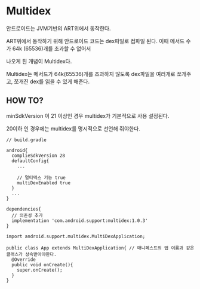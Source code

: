 # Multidex
  
  
  안드로이드는 JVM기반의 ART위에서 동작한다.
  
  ART위에서 동작하기 위해 안드로이드 코드는 dex파일로 컴파일 된다. 이때 메서드 수가 64k (65536)개를 초과할 수 없어서
  
  나오게 된 개념이 Multidex다.
  
  Multidex는 메서드가 64k(65536)개를 초과하지 않도록 dex파일을 여러개로 쪼개주고, 쪼개진 dex를 읽을 수 있게 해준다.
  

## HOW TO?
  
  minSdkVersion 이 21 이상인 경우 multidex가 기본적으로 사용 설정된다.
  
  20이하 인 경우에는 multidex를 명시적으로 선언해 줘야한다.
  
  ```
  // build.gradle
  
  android{
    complieSdkVersion 28
    defaultConfig{
      ...
      
      // 멀티덱스 기능 true
      multiDexEnabled true
    }
    ...
  }
  
  dependencies{
    // 의존성 추가
    implementation 'com.android.support:multidex:1.0.3'
  }
  ```
  
  ```
  import android.support.multidex.MultiDexApplication;
  
  public class App extends MultiDexApplication{ // 매니페스트의 앱 이름과 같은 클래스가 상속받아야한다.
    @Override
    public void onCreate(){
      super.onCreate();
    }
  }
  ```
  
  
  
